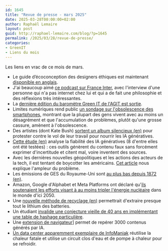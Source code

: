 ```yaml
---
id: 1645
title: "Revue de presse - mars 2025"
date: 2025-03-28T00:00:00+02:00
author: Raphaël Lemaire
layout: post
guid: http://raphael-lemaire.com/blog/?p=1645
permalink: /2025/03/28/revue-de-presse/
categories:
- GreenIT
- Liens du mois
---
```


Les liens en vrac de ce mois de mars.



* Le guide d’écoconception des designers éthiques est maintenant [disponible en anglais](https://designersethiques.org/en/thematiques/ecoconception/guide-d-ecoconception).
* J'ai beaucoup aimé [ce podcast sur France Inter](https://www.radiofrance.fr/franceinter/podcasts/le-code-a-change/le-code-a-change-5-5175902), avec l'interview d'une personne qui n'a pas internet chez lui et qui a de fait une philosophie et des réflexions très intéressantes.
* La [dernière édition du baromètre Green IT de l'AGIT est sortie](https://alliancegreenit.org/2025-barometre-green-it).
* Limites numériques rend public [un sondage sur l'obsolescence des smartphones](https://limitesnumeriques.fr/travaux-productions/sondage-obsolescence-smartphones), montrant que la plupart des gens vivent avec au moins un désagrément et que l'accumulation de problèmes, plutôt qu'une grosse cassure, amènent à l'obsolescence.
* Des artistes (dont Kate Bush) [sortent un album silencieux (en)](https://www.bbc.com/news/articles/cwyd3r62kp5o) pour protester contre le vol de leur travail pour nourrir les IA génératives.
* [Cette étude (en)](https://www.cjr.org/tow_center/we-compared-eight-ai-search-engines-theyre-all-bad-at-citing-news.php) analyse la fiabilité des IA génératives (8 d'entre elles ont été testées) : ces outils génèrent du contenu faux sans forcément exprimer d'incertitude et citent mal, voire inventent des sources.
* Avec les dernières nouvelles géopolitiques et les actions des acteurs de la tech, il est tentant de boycotter les américains. [Cet article](https://next.ink/173798/boycotter-la-tech-americaine-cest-theoriquement-possible-mais-ca-ne-va-pas-etre-simple/) nous explique l'ampleur du problème.
* Les émissions de GES du Royaume-Uni sont [au plus bas depuis 1872 (en)](https://bsky.app/profile/drsimevans.carbonbrief.org/post/3lk6laugojl2v).
* Amazon, Google d'Alphabet et Meta Platforms ont déclaré qu'[ils soutenaient les efforts visant à au moins tripler l'énergie nucléaire](https://green-it.developpez.com/actu/370022/Amazon-Google-d-Alphabet-et-Meta-Platforms-ont-declare-qu-ils-soutenaient-les-efforts-visant-a-au-moins-tripler-l-energie-nucleaire-dans-le-monde-d-ici-2050-en-tant-que-grands-consommateurs-d-energie/) dans le monde d'ici 2050.
* Une [nouvelle méthode de recyclage (en)](https://www.independent.co.uk/tech/battery-recycle-lithium-ion-environment-b2713723.html) permettrait d'extraire presque tout le lithium des batteries.
* Un étudiant [invalide une conjecture vieille de 40 ans en implémentant une table de hashage particulière](https://www.wired.com/story/undergraduate-upends-a-40-year-old-data-science-conjecture/).
* Une [extension de navigateur](https://next.ink/172956/arnaques-et-genai-notre-extension-integre-les-listes-red-flag-domains-et-amf/)] permet de repérer 3000 contenus générés par IA.
* [Un data center apparemment exemplaire de InfoManiak](https://green-it.developpez.com/actu/370456/Un-data-center-revolutionnaire-qui-revalorise-100-pourcent-de-son-energie-pour-chauffer-6000-logements-une-avancee-majeure-ecoresponsable-de-l-hebergeur-Web-et-Cloud-Infomaniak/) réutilise la chaleur fatale et utilise un circuit clos d'eau et de pompe à chaleur pour se refroidir.




